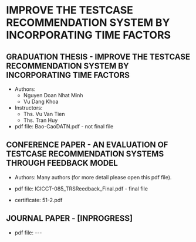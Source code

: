 # IMPROVE THE TESTCASE RECOMMENDATION SYSTEM BY INCORPORATING TIME FACTORS 

## GRADUATION THESIS - IMPROVE THE TESTCASE RECOMMENDATION SYSTEM BY INCORPORATING TIME FACTORS
- Authors: 
    - Nguyen Doan Nhat Minh
    - Vu Dang Khoa
- Instructors:
    - Ths. Vu Van Tien
    - Ths. Tran Huy
- pdf file: Bao-CaoDATN.pdf - not final file

## CONFERENCE PAPER - AN EVALUATION OF TESTCASE RECOMMENDATION SYSTEMS THROUGH FEEDBACK MODEL
- Authors: Many authors (for more detail please open this pdf file).
- pdf file: ICICCT-085_TRSReedback_Final.pdf - final file

- certificate: 51-2.pdf

## JOURNAL PAPER - [INPROGRESS]

- pdf file: ---
